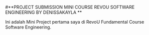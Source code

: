   #**PROJECT SUBMISSION MINI COURSE REVOU SOFTWARE ENGINEERING BY DENISSAKAYLA **
  
  Ini adalah Mini Project pertama saya di RevoU Fundamental Course Software Engineering.
  
